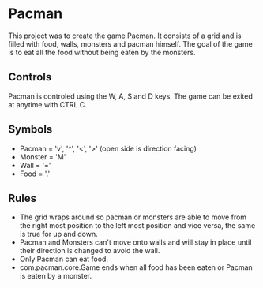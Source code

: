 # Pacman
This project was to create the game Pacman. It consists of a grid and is filled with food, walls, monsters and pacman himself. The goal of the game is to eat all the food without being eaten by the monsters.

## Controls
Pacman is controled using the W, A, S and D keys. The game can be exited at anytime with CTRL C.

## Symbols
- Pacman = 'v', '^', '<', '>' (open side is direction facing)
- Monster = 'M'
- Wall = '='
- Food = '.'

## Rules
- The grid wraps around so pacman or monsters are able to move from the right most position to the left most position and vice versa, the same is true for up and down.
- Pacman and Monsters can't move onto walls and will stay in place until their direction is changed to avoid the wall.
- Only Pacman can eat food.
- com.pacman.core.Game ends when all food has been eaten or Pacman is eaten by a monster.